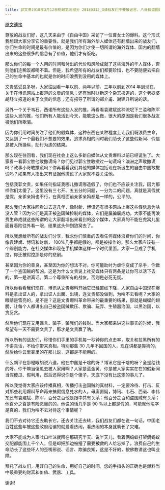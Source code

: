 ```yaml
---
title: 郭文贵2018年3月12日视频第三部分 20180312_3请战友们不要被谣言、八卦和盗国贼控制的媒体所利用
---
```


[原文連接](https://gnews.org/ThreadView/53481731)

尊敬的战友们好，这几天来由于《自由中国》采访了一位曹女士的爆料。这个形式我想跟大家分享它的重要性，就是我们所有海外华人媒体还有翻墙出来的战友们，你们生命的时间是最有价值的，是因为你们才使一切所谓的海外媒体、国内的翻墙出来的这些很多的信息有了价值，他们才有饭吃。


那么你们的每一个人用的时间和付出的代价和风险成就了这些海外的华人媒体，否则他们连稀饭都喝不着。但是，我希望所有的战友们都要珍惜，也不要随便去把自己的生命中基本的也就是你的时间浪费到没用的媒体上。


文贵感受良多呀，大家往回看一年以前、两年以前、三年以前到2014 年到现在，关于在博讯网站上报道的文贵的信息；还有当时财新这个杂志报道的，这个老妖婆胡舒立报道的关于文贵的信息；还有报导了所谓的郑介甫、谢建升所说的话。


另外一个关于韦石、西诺所有这些人发的推，再看看袁建斌这种流氓下三滥和陈军这些人发的推，他们所有人能活到今天，能敢这么做，很大的原因是我们很多战友被他们所欺骗。


因为你们用时间关注了他们的假媒体，这种东西在某种程度上让我们既浪费生命，又达到了一个最我们不想要的效果，追求真相的同时我们助长了这些假新闻、假信息被人所操纵，助纣为虐的结果。


那么现在往回看，我们现在社会上这么多新自媒体从文贵爆料以前已经诞生了。大家看一看郭宝胜他敢撒谎吗？你们见过郭宝胜敢撒过一句谎吗？澳洲之声敢撒谎吗？政事小哥敢撒谎吗？你再看看我们其他的媒体包括现在新诞生的自由中国敢撒谎吗？如果有人指出来有证据他撒谎了大家就不要关注他。


包括我郭文贵，如果任何指证我哪儿撒谎哪造假了，你们也不应该关注我，因为那样你们太傻了。这里没有三七开、五五分的问题，一分为二的问题，真就是真假就是假，亲爹亲妈也不行，在真相面前亲爹亲妈都是一样的，公平的。


那么我们大家往回看过去这几年，像财新、博讯还有很多网站上爆这些假信息为啥没人管？因为它们是真正被盗国贼控制的媒体，它们是屡骗屡成功。大家不能再浪费生命成就这些所谓的让大家翻墙出来看到的这个媒体，大家真的不能在虎窝儿里面冒着险往外看一眼，结果这头伸到狼窝去了。


所以我想给所有的战友们分享，我求你们慎重的去看任何媒体浪费你们的时间，你像袁建斌、博讯和财新， 100%几乎都是假的，都是被操作的。那么大家应该有一个辨别能力，在社交媒体和现在手机媒体这样一个时代里面，大家一旦成了手机控，你还被假控那是你的悲剧。


甚至因为你的善良，甚至因为你的想法不对，你可能助纣为虐你变成了杀手，你做了一个盗国贼的帮凶。这是为什么文贵说上社交媒体只有两条是让你可以活下去的，第一是讲真话。第二个尊重所有的战友。否则是必死无疑。


所以你看看我们现在，博讯从文贵爆料开始它已经直线下降，人家自由中国现在爆料是拿出证人的，拿出证人出面、出镜，连文贵都没做到，为啥不去看呢？大家的眼睛是雪亮的，是不是？这是文贵爆料革命带来的最重要的结果，那就是蝴蝶的翅膀，让每个人都讲出自己被盗国贼欺压、欺骗、玩弄、生殖器治国，以黑治国，以贪反贪。


然后他们现在又用谣言、骗子，骗我们的钱财。当大家都来讲这些事实的时候，我希望有一天不需要文贵了，那才是文贵赢了呐。


所以所有的战友们，珍惜你们手里的手机每一秒钟你的点击率，取关和拉黑所有的不讲真话，不给你带来真相，特别那些 30 几年不回国的人，现在讲都是靠猜的，然后给你云里雾里的在那儿说，这都是不能用的。


什么胡平在那瞪眼胡说八道，他在中国是干啥的呀？博讯它是干啥的呀？全是给钱的呀。你干嘛当傻瓜去被人家用啊？人家是蓝金黄，你是被人家实实在在的假新闻当假傻瓜、假利用，然后还得说你是个傻子，天底下没有比这笨的事儿了。


所以我觉得大家应该传播真相，传播打击盗国贼的真材料，一定要冷待、打击、反对那些利用爆料革命再来搞假信息兑水的人。毋庸置疑，博讯、韦石、西诺、李伟东还有袁建斌、陈军，百分之百他是跟中共有关系；他百分之百和盗国贼有关系；他百分之百是有险恶目的的。他说的话几乎是 90 %以上都是假的，可能就他名字是真的，我们为啥不去对待这个事情呢？


我们不去对待它还去助长它，还去关注还去转，我们战友们都在说一句话，中国老百姓这些年被这些政府给骗的就爱看热闹，看热闹的本身就助长了灾难。


大家不能成为人家吐口吐沫就围在那研究半天、说半天儿，看着俩蚂蚁打架俩蚂蚁交配都能围上千个人，但是却把那边被撞了需要被救的人给忘掉了。浪费自己的生命助长了这些坏人的歪嘴邪说、谣言、欺骗良知，这是不好的，按佛教讲这也叫业障。


拜托了战友们，用好自己的生命，用好自己的时间，您的手指头的正确也是爆料当中最重要的财富和价值、武器、工具。


谢谢!

